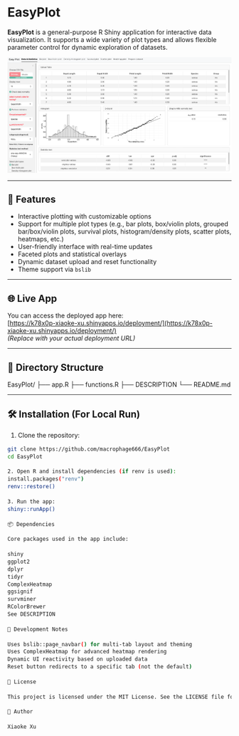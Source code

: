 # EasyPlot

**EasyPlot** is a general-purpose R Shiny application for interactive data visualization. It supports a wide variety of plot types and allows flexible parameter control for dynamic exploration of datasets.

![screenshot](screenshot.png) <!-- Optional: include a UI image -->

---

## 🚀 Features

- Interactive plotting with customizable options
- Support for multiple plot types (e.g., bar plots, box/violin plots, grouped bar/box/violin plots, survival plots, histogram/density plots, scatter plots, heatmaps, etc.)
- User-friendly interface with real-time updates
- Faceted plots and statistical overlays
- Dynamic dataset upload and reset functionality
- Theme support via `bslib`

---

## 🌐 Live App

You can access the deployed app here:  
[https://k78x0p-xiaoke-xu.shinyapps.io/deployment/](https://k78x0p-xiaoke-xu.shinyapps.io/deployment/)  
*(Replace with your actual deployment URL)*

---

## 📁 Directory Structure
EasyPlot/
├── app.R
├── functions.R
├── DESCRIPTION
└── README.md


---

## 🛠️ Installation (For Local Run)

1. Clone the repository:

```bash
git clone https://github.com/macrophage666/EasyPlot
cd EasyPlot

2. Open R and install dependencies (if renv is used):
install.packages("renv")
renv::restore()

3. Run the app:
shiny::runApp()

📦 Dependencies

Core packages used in the app include:

shiny
ggplot2
dplyr
tidyr
ComplexHeatmap
ggsignif
survminer
RColorBrewer
See DESCRIPTION

🧪 Development Notes

Uses bslib::page_navbar() for multi-tab layout and theming
Uses ComplexHeatmap for advanced heatmap rendering
Dynamic UI reactivity based on uploaded data
Reset button redirects to a specific tab (not the default)

📜 License

This project is licensed under the MIT License. See the LICENSE file for details.

👤 Author

Xiaoke Xu

